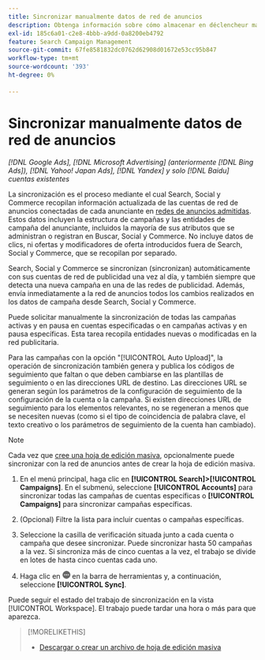 ```yaml
---
title: Sincronizar manualmente datos de red de anuncios
description: Obtenga información sobre cómo almacenar en déclencheur manualmente la sincronización de la estructura de la campaña y las entidades de campaña para las redes de publicidad admitidas.
exl-id: 185c6a01-c2e8-4bbb-a9dd-0a8200eb4792
feature: Search Campaign Management
source-git-commit: 67fe8581832dc0762d62908d01672e53cc95b847
workflow-type: tm+mt
source-wordcount: '393'
ht-degree: 0%

---
```


# Sincronizar manualmente datos de red de anuncios

*[!DNL Google Ads], [!DNL Microsoft Advertising] (anteriormente [!DNL Bing Ads]), [!DNL Yahoo! Japan Ads], [!DNL Yandex] y solo [!DNL Baidu] cuentas existentes*

La sincronización es el proceso mediante el cual Search, Social y Commerce recopilan información actualizada de las cuentas de red de anuncios conectadas de cada anunciante en [redes de anuncios admitidas](/help/search-social-commerce/introduction/supported-inventory.md). Estos datos incluyen la estructura de campañas y las entidades de campaña del anunciante, incluidos la mayoría de sus atributos que se administran o registran en Buscar, Social y Commerce. No incluye datos de clics, ni ofertas y modificadores de oferta introducidos fuera de Search, Social y Commerce, que se recopilan por separado.

Search, Social y Commerce se sincronizan (sincronizan) automáticamente con sus cuentas de red de publicidad una vez al día, y también siempre que detecta una nueva campaña en una de las redes de publicidad. Además, envía inmediatamente a la red de anuncios todos los cambios realizados en los datos de campaña desde Search, Social y Commerce.

Puede solicitar manualmente la sincronización de todas las campañas activas y en pausa en cuentas especificadas o en campañas activas y en pausa específicas. Esta tarea recopila entidades nuevas o modificadas en la red publicitaria.

Para las campañas con la opción &quot;[!UICONTROL Auto Upload]&quot;, la operación de sincronización también genera y publica los códigos de seguimiento que faltan o que deben cambiarse en las plantillas de seguimiento o en las direcciones URL de destino. Las direcciones URL se generan según los parámetros de la configuración de seguimiento de la configuración de la cuenta o la campaña. Si existen direcciones URL de seguimiento para los elementos relevantes, no se regeneran a menos que se necesiten nuevas (como si el tipo de coincidencia de palabra clave, el texto creativo o los parámetros de seguimiento de la cuenta han cambiado).

>[!NOTE]
>
>Cada vez que [cree una hoja de edición masiva](/help/search-social-commerce/campaign-management/bulksheets/bulksheet-download.md), opcionalmente puede sincronizar con la red de anuncios antes de crear la hoja de edición masiva.

1. En el menú principal, haga clic en **[!UICONTROL Search]>[!UICONTROL Campaigns]**. En el submenú, seleccione **[!UICONTROL Accounts]** para sincronizar todas las campañas de cuentas específicas o **[!UICONTROL Campaigns]** para sincronizar campañas específicas.

1. (Opcional) Filtre la lista para incluir cuentas o campañas específicas.

1. Seleccione la casilla de verificación situada junto a cada cuenta o campaña que desee sincronizar. Puede sincronizar hasta 50 campañas a la vez. Si sincroniza más de cinco cuentas a la vez, el trabajo se divide en lotes de hasta cinco cuentas cada uno.

1. Haga clic en **![Más](/help/search-social-commerce/assets/more.png "Más")** en la barra de herramientas y, a continuación, seleccione **[!UICONTROL Sync]**.

Puede seguir el estado del trabajo de sincronización en la vista [!UICONTROL Workspace]. El trabajo puede tardar
una hora o más para que aparezca.

>[!MORELIKETHIS]
>
>* [Descargar o crear un archivo de hoja de edición masiva](/help/search-social-commerce/campaign-management/bulksheets/bulksheet-download.md)
